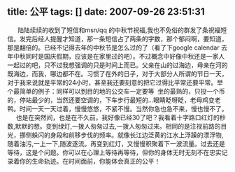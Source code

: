 title: 公平
tags: []
date: 2007-09-26 23:51:31
---

<p>&nbsp;&nbsp;&nbsp;&nbsp;&nbsp;&nbsp;陆陆续续的收到了短信和msn/qq 的中秋节祝福,我也不免俗的群发了条祝福短信。发完后经人提醒才知道，那一条短信占了两条的字数，那个郁闷啊，要知道，那是翻倍的。已经不记得去年的中秋节是怎么过的了（看了下google calendar 去年中秋同时是国庆假期，应该是在家里过的吧）。不过概念中好像中秋还是一家人一起过的吧，只不过我想强调的只是时间上而已。父亲在山的过海边，母亲在河的既海边，而我，哪边都不在。习惯了在外的日子，对于大部分人所谓的节日一天，对于我来说就是平常的24小时，甚至我还要刻意的把它过得比平常还要平常。举个最简单的例子：同样可以到目的地的公交车一定要等&nbsp;&nbsp;坐的最熟的，只投一个币的，停站最少的，当然还要空调的，下车步行最短的...眼睛眨呀眨，老母鸡变老鸭。时间一天一天过着，慢慢悠悠，不紧不慢。当然你急也急不来，慢也慢不了。
&nbsp;&nbsp;&nbsp;&nbsp; 也是在突然间，也是在不久前，我好像已经30了吧？我看着十字路口红灯的秒数,默默的想。变到绿灯,一拨人匆匆过去,一拨人匆匆过来。相同的是注视前路的目光，挪侧躲闪的身段和前移步伐的频率。就像长江边泛黄的江水上浮躁的漂浮物,随着油污,一上一下,随波逐流。再变到红灯，又慢慢积聚着下一波流量。过去还是等待，这是个问题。你可以在心理上等待再等待，但你的身体无时无刻不在忠实记录着你的生命轨迹。在时间面前，你能体会真正的公平！
</p>